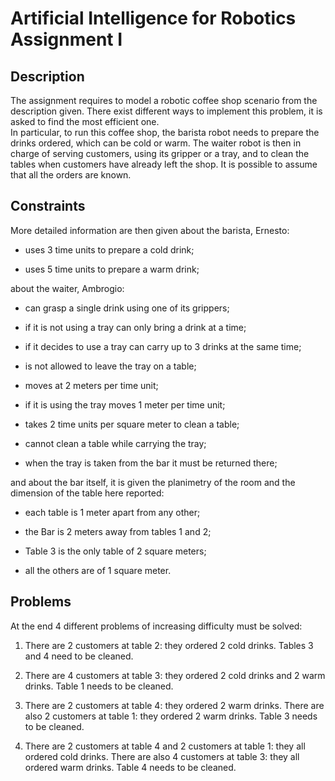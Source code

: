 # Artificial Intelligence for Robotics Assignment I

## Description

The assignment requires to model a robotic coffee shop scenario from the
description given. There exist different ways to implement this problem,
it is asked to find the most efficient one.\
In particular, to run this coffee shop, the barista robot needs to
prepare the drinks ordered, which can be cold or warm. The waiter robot
is then in charge of serving customers, using its gripper or a tray, and
to clean the tables when customers have already left the shop. It is
possible to assume that all the orders are known.

## Constraints

More detailed information are then given about the barista, Ernesto:

-   uses 3 time units to prepare a cold drink;

-   uses 5 time units to prepare a warm drink;

about the waiter, Ambrogio:

-   can grasp a single drink using one of its grippers;

-   if it is not using a tray can only bring a drink at a time;

-   if it decides to use a tray can carry up to 3 drinks at the same
    time;

-   is not allowed to leave the tray on a table;

-   moves at 2 meters per time unit;

-   if it is using the tray moves 1 meter per time unit;

-   takes 2 time units per square meter to clean a table;

-   cannot clean a table while carrying the tray;

-   when the tray is taken from the bar it must be returned there;

and about the bar itself, it is given the planimetry of the room and the
dimension of the table here reported:

-   each table is 1 meter apart from any other;

-   the Bar is 2 meters away from tables 1 and 2;

-   Table 3 is the only table of 2 square meters;

-   all the others are of 1 square meter.

## Problems

At the end 4 different problems of increasing difficulty must be solved:

1.  There are 2 customers at table 2: they ordered 2 cold drinks. Tables
    3 and 4 need to be cleaned.

2.  There are 4 customers at table 3: they ordered 2 cold drinks and 2
    warm drinks. Table 1 needs to be cleaned.

3.  There are 2 customers at table 4: they ordered 2 warm drinks. There
    are also 2 customers at table 1: they ordered 2 warm drinks. Table 3
    needs to be cleaned.

4.  There are 2 customers at table 4 and 2 customers at table 1: they
    all ordered cold drinks. There are also 4 customers at table 3: they
    all ordered warm drinks. Table 4 needs to be cleaned.
